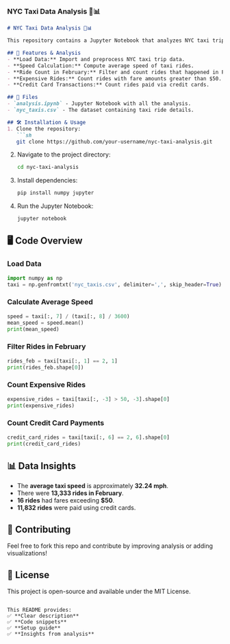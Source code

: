 ### **NYC Taxi Data Analysis 🚖📊**  

```md
# NYC Taxi Data Analysis 🚖📊

This repository contains a Jupyter Notebook that analyzes NYC taxi trip data using NumPy. The dataset (`nyc_taxis.csv`) contains information about taxi rides, including trip distance, fare amount, and payment methods.

## 📌 Features & Analysis
- **Load Data:** Import and preprocess NYC taxi trip data.
- **Speed Calculation:** Compute average speed of taxi rides.
- **Ride Count in February:** Filter and count rides that happened in February.
- **Expensive Rides:** Count rides with fare amounts greater than $50.
- **Credit Card Transactions:** Count rides paid via credit cards.

## 📂 Files
- `analysis.ipynb` - Jupyter Notebook with all the analysis.
- `nyc_taxis.csv` - The dataset containing taxi ride details.

## 🛠️ Installation & Usage
1. Clone the repository:
   ```sh
   git clone https://github.com/your-username/nyc-taxi-analysis.git
   ```
2. Navigate to the project directory:
   ```sh
   cd nyc-taxi-analysis
   ```
3. Install dependencies:
   ```sh
   pip install numpy jupyter
   ```
4. Run the Jupyter Notebook:
   ```sh
   jupyter notebook
   ```

## 🖥️ Code Overview
### Load Data
```python
import numpy as np
taxi = np.genfromtxt('nyc_taxis.csv', delimiter=',', skip_header=True)
```

### Calculate Average Speed
```python
speed = taxi[:, 7] / (taxi[:, 8] / 3600)
mean_speed = speed.mean()
print(mean_speed)
```

### Filter Rides in February
```python
rides_feb = taxi[taxi[:, 1] == 2, 1]
print(rides_feb.shape[0])
```

### Count Expensive Rides
```python
expensive_rides = taxi[taxi[:, -3] > 50, -3].shape[0]
print(expensive_rides)
```

### Count Credit Card Payments
```python
credit_card_rides = taxi[taxi[:, 6] == 2, 6].shape[0]
print(credit_card_rides)
```

## 📊 Data Insights
- The **average taxi speed** is approximately **32.24 mph**.
- There were **13,333 rides in February**.
- **16 rides** had fares exceeding **$50**.
- **11,832 rides** were paid using credit cards.

## 🤝 Contributing
Feel free to fork this repo and contribute by improving analysis or adding visualizations!

## 📜 License
This project is open-source and available under the MIT License.
```

This README provides:
✅ **Clear description**  
✅ **Code snippets**  
✅ **Setup guide**  
✅ **Insights from analysis**  

